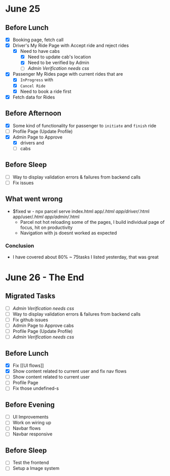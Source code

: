 # June 25
## Before Lunch
- [x] Booking page, fetch call
- [x] Driver's My Ride Page with Accept ride and reject rides
	- [x] Need to have cabs
		- [x] Need to update cab's location
		- [x] Need to be verified by Admin
		- [ ] *Admin Verification needs css*
- [x] Passenger My Rides page with current rides that are 
	- [x] `InProgress` with
	- [x] `Cancel Ride`
	- [x] Need to book a ride first
- [x] Fetch data for Rides
## Before Afternoon
- [x] Some kind of functionality for passenger to `initiate` and `finish` ride
- [ ] Profile Page (Update Profile)
- [x] Admin Page to Approve
	- [x] drivers and
	- [ ] cabs
## Before Sleep
- [ ] Way to display validation errors & failures from backend calls 
- [ ] Fix issues

## What went wrong
- $fixed w - npx parcel serve index.html app/*.html app/driver/*.html app/user/*.html app/admin/*.html
	- Parcel not hot reloading some of the pages, I build individual page of focus, hit on productivity
	- Navigation with js doesnt worked as expected
### Conclusion
- I have covered about 80% ~ 75tasks I listed yesterday, that was great
# June 26 - The End
## Migrated Tasks
- [ ] *Admin Verification needs css*
- [ ] Way to display validation errors & failures from backend calls 
- [ ] Fix github issues
- [ ] Admin Page to Approve cabs
- [ ] Profile Page (Update Profile)
- [ ] *Admin Verification needs css*
## Before Lunch
- [x] Fix [[UI flows]]
- [x] Show content related to current user and fix nav flows
- [ ] Show content related to current user
- [ ] Profile Page
- [ ] Fix those undefined-s
## Before Evening
- [ ] UI Improvements
- [ ] Work on wiring up 
- [ ] Navbar flows
- [ ] Navbar responsive
## Before Sleep
- [ ] Test the frontend
- [ ] Setup a Image system